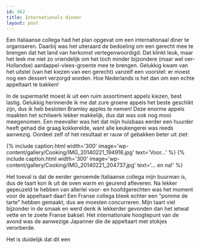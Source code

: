 ```yaml
---
id: 562
title: Internationals dinner
layout: post
---
```

Een Italiaanse collega had het plan opgevat om een internationaal diner te organiseren. Daarbij was het uiteraard de bedoeling om een gerecht mee te brengen dat het land van herkomst vertegenwoordigd. Dat klinkt leuk, maar het leek me niet zo vriendelijk om het toch minder bijzondere (maar wel oer-Hollandse) aardappel-vlees-groente mee te brengen. Gelukkig kwam van het uitstel (van het kiezen van een gerecht) vanzelf een voorstel: er moest nog een dessert verzorgd worden. Hoe Nederlands is het dan om een echte appeltaart te bakken!

In de supermarkt moest ik uit een ruim assortiment appels kiezen, best lastig. Gelukkig herinnerde ik me dat zure groene appels het beste geschikt zijn, dus ik heb besloten Bramley apples te nemen! Deze enorme appels maakten het schilwerk lekker makkelijk, dus dat was ook nog mooi meegenomen. Een meevaller was het dat mijn huisbaas eerder een huurder heeft gehad die graag kokkerelde, want alle keukengerei was reeds aanwezig. Oordeel zelf of het resultaat er rauw of gebakken beter uit ziet:

{% include caption.html
    width='300'
    image='wp-content/gallery/Cooking/IMG_20140221_194916.jpg'
    text='Voor...'
%}
{% include caption.html
    width='300'
    image='wp-content/gallery/Cooking/IMG_20140221_204737.jpg'
    text='... en na!'
%}

Het toeval is dat de eerder genoemde Italiaanse collega mijn buurman is, dus de taart kon ik uit de oven warm en geurend afleveren. Na lekker gepeuzeld te hebben van allerlei voor- en hoofdgerechten was het moment voor de appeltaart daar! Een Franse collega bleek echter een "pomme de tarte" hebben gemaakt, dus we moesten concurreren. Mijn taart viel bijzonder in de smaak en werd denk ik lekkerder gevonden dan het ietwat vette en te zoete Franse baksel. Het internationale hoogtepunt van de avond was de aanwezige Japanner die de appeltaart met stokjes verorberde.

Het is duidelijk dat dit een